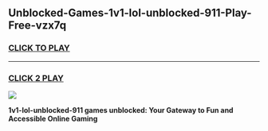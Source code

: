 
## Unblocked-Games-1v1-lol-unblocked-911-Play-Free-vzx7q
<h3>
<a href="https://premium76.site?title=1v1-lol-unblocked-911&ref=10A">CLICK TO PLAY</a></h3>
<hr>

<h3>
<a href="https://premium76.site?title=1v1-lol-unblocked-911&ref=10A">CLICK 2 PLAY</a>
  
</h3>

<a href="https://premium76.site?title=1v1-lol-unblocked-911&ref=10A"><img src="https://clearcache.store/games.png"></a>


**1v1-lol-unblocked-911 games unblocked: Your Gateway to Fun and Accessible Online Gaming**
